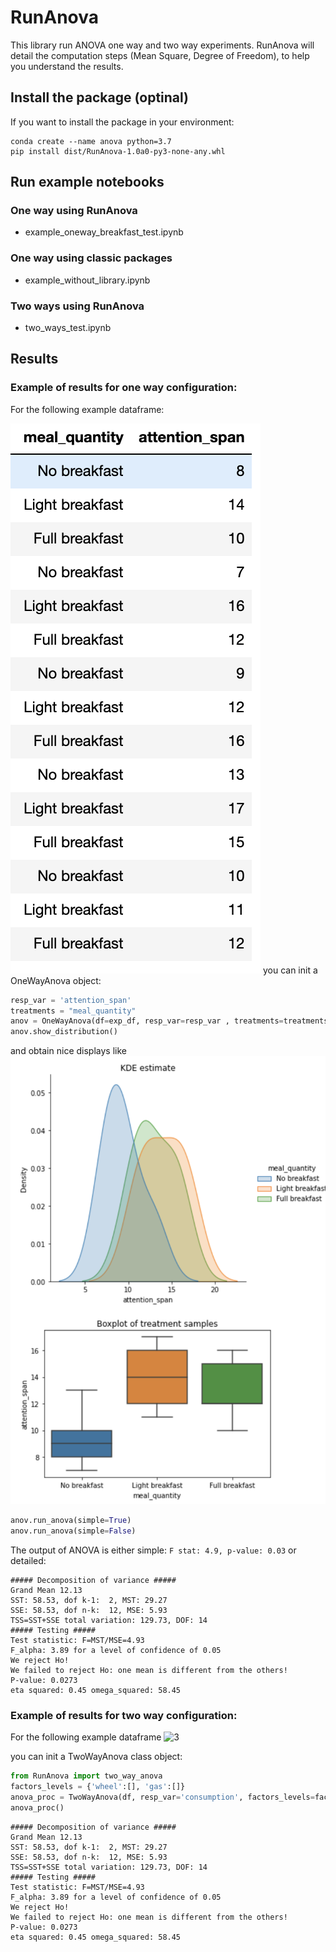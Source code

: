# RunAnova

This library run ANOVA one way and two way experiments.
RunAnova will detail the computation steps (Mean Square, Degree of Freedom), to help you understand the results. 

## Install the package (optinal)
If you want to install the package in your environment:
```shell script
conda create --name anova python=3.7
pip install dist/RunAnova-1.0a0-py3-none-any.whl
```

## Run example notebooks

### One way using RunAnova
 - example_oneway_breakfast_test.ipynb

### One way using classic packages
- example_without_library.ipynb


### Two ways using RunAnova
- two_ways_test.ipynb


## Results


### Example of results for one way configuration:
For the following example dataframe:

![img1](imgs/df_oneway.png)
you can init a OneWayAnova object:
```python
resp_var = 'attention_span'
treatments = "meal_quantity"
anov = OneWayAnova(df=exp_df, resp_var=resp_var , treatments=treatments)
anov.show_distribution()
```
and obtain nice displays like
![img2](imgs/display_oneway.png)

```python
anov.run_anova(simple=True)
anov.run_anova(simple=False)
```

The output of ANOVA is either simple:
```F stat: 4.9, p-value: 0.03```
or detailed:
```
##### Decomposition of variance #####
Grand Mean 12.13
SST: 58.53, dof k-1:  2, MST: 29.27
SSE: 58.53, dof n-k:  12, MSE: 5.93
TSS=SST+SSE total variation: 129.73, DOF: 14
##### Testing #####
Test statistic: F=MST/MSE=4.93
F_alpha: 3.89 for a level of confidence of 0.05
We reject Ho!
We failed to reject Ho: one mean is different from the others!
P-value: 0.0273
eta squared: 0.45 omega_squared: 58.45
```

### Example of results for two way configuration:
For the following example dataframe
![3](imgs/df_twoway.png)

you can init a TwoWayAnova class object:

```python
from RunAnova import two_way_anova
factors_levels = {'wheel':[], 'gas':[]}
anova_proc = TwoWayAnova(df, resp_var='consumption', factors_levels=factors_levels)
anova_proc()
```
```
##### Decomposition of variance #####
Grand Mean 12.13
SST: 58.53, dof k-1:  2, MST: 29.27
SSE: 58.53, dof n-k:  12, MSE: 5.93
TSS=SST+SSE total variation: 129.73, DOF: 14
##### Testing #####
Test statistic: F=MST/MSE=4.93
F_alpha: 3.89 for a level of confidence of 0.05
We reject Ho!
We failed to reject Ho: one mean is different from the others!
P-value: 0.0273
eta squared: 0.45 omega_squared: 58.45
```